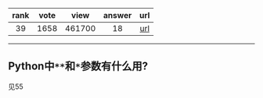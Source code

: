 
| rank | vote | view | answer | url |
|:-:|:-:|:-:|:-:|:-:|
|39|1658|461700|18| [url](http://stackoverflow.com/questions/36901/what-does-double-star-asterisk-and-star-asterisk-do-for-parameters) |
***

## Python中`**`和`*`参数有什么用?

见55